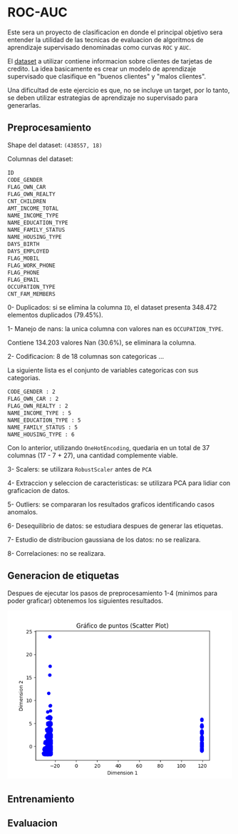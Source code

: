 # ROC-AUC

Este sera un proyecto de clasificacion en donde el principal objetivo sera entender la utilidad de las tecnicas de evaluacion de algoritmos de aprendizaje supervisado denominadas como curvas `ROC` y `AUC`.

El [dataset](https://www.kaggle.com/datasets/rikdifos/credit-card-approval-prediction/discussion/119320) a utilizar contiene informacion sobre clientes de tarjetas de credito. La idea basicamente es crear un modelo de aprendizaje supervisado que clasifique en "buenos clientes" y "malos clientes".

Una dificultad de este ejercicio es que, no se incluye un target, por lo tanto, se deben utilizar estrategias de aprendizaje no supervisado para generarlas.



## Preprocesamiento

Shape del dataset: `(438557, 18)`

Columnas del dataset:
```
ID
CODE_GENDER
FLAG_OWN_CAR
FLAG_OWN_REALTY
CNT_CHILDREN
AMT_INCOME_TOTAL
NAME_INCOME_TYPE
NAME_EDUCATION_TYPE
NAME_FAMILY_STATUS
NAME_HOUSING_TYPE
DAYS_BIRTH
DAYS_EMPLOYED
FLAG_MOBIL
FLAG_WORK_PHONE
FLAG_PHONE
FLAG_EMAIL
OCCUPATION_TYPE
CNT_FAM_MEMBERS
```


0- Duplicados: si se elimina la columna `ID`, el dataset presenta 348.472 elementos duplicados (79.45%).



1- Manejo de nans: la unica columna con valores nan es `OCCUPATION_TYPE`.

Contiene 134.203 valores Nan (30.6%), se eliminara la columna.

2- Codificacion: 8 de 18 columnas son categoricas ...

La siguiente lista es el conjunto de variables categoricas con sus categorias.

```
CODE_GENDER : 2
FLAG_OWN_CAR : 2
FLAG_OWN_REALTY : 2
NAME_INCOME_TYPE : 5
NAME_EDUCATION_TYPE : 5
NAME_FAMILY_STATUS : 5
NAME_HOUSING_TYPE : 6

```

Con lo anterior, utilizando `OneHotEncoding`, quedaria en un total de 37 columnas (17 - 7 + 27), una cantidad complemente viable.

3- Scalers: se utilizara `RobustScaler` antes de `PCA`

4- Extraccion y seleccion de caracteristicas: se utilizara PCA para lidiar con graficacion de datos.

5- Outliers: se compararan los resultados graficos identificando casos anomalos.

6- Desequilibrio de datos: se estudiara despues de generar las etiquetas.

7- Estudio de distribucion gaussiana de los datos: no se realizara.

8- Correlaciones: no se realizara.

## Generacion de etiquetas

Despues de ejecutar los pasos de preprocesamiento 1-4 (minimos para poder graficar) obtenemos los siguientes resultados.

![Image](./images/1.png)


## Entrenamiento

## Evaluacion
